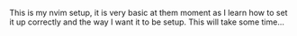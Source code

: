 This is my nvim setup, it is very basic at them moment as I learn how to set it up correctly and the way I want it to be setup. This will take some time...
